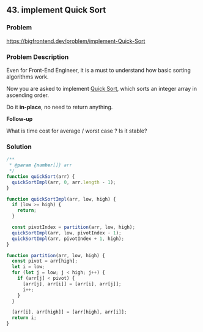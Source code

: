 ## 43. implement Quick Sort

### Problem

https://bigfrontend.dev/problem/implement-Quick-Sort

### Problem Description

Even for Front-End Engineer, it is a must to understand how basic sorting algorithms work.

Now you are asked to implement [Quick Sort](https://en.wikipedia.org/wiki/Quicksort), which sorts an integer array in ascending order.

Do it **in-place**, no need to return anything.

**Follow-up**

What is time cost for average / worst case ? Is it stable?

### Solution

```js
/**
 * @param {number[]} arr
 */
function quickSort(arr) {
  quickSortImpl(arr, 0, arr.length - 1);
}

function quickSortImpl(arr, low, high) {
  if (low >= high) {
    return;
  }

  const pivotIndex = partition(arr, low, high);
  quickSortImpl(arr, low, pivotIndex - 1);
  quickSortImpl(arr, pivotIndex + 1, high);
}

function partition(arr, low, high) {
  const pivot = arr[high];
  let i = low;
  for (let j = low; j < high; j++) {
    if (arr[j] < pivot) {
      [arr[j], arr[i]] = [arr[i], arr[j]];
      i++;
    }
  }

  [arr[i], arr[high]] = [arr[high], arr[i]];
  return i;
}
```
